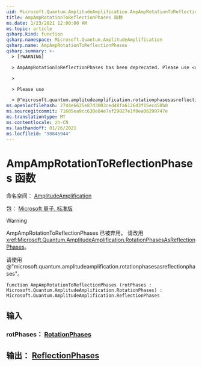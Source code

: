```yaml
---
uid: Microsoft.Quantum.AmplitudeAmplification.AmpAmpRotationToReflectionPhases
title: AmpAmpRotationToReflectionPhases 函数
ms.date: 1/23/2021 12:00:00 AM
ms.topic: article
qsharp.kind: function
qsharp.namespace: Microsoft.Quantum.AmplitudeAmplification
qsharp.name: AmpAmpRotationToReflectionPhases
qsharp.summary: >-
  > [!WARNING]

  > AmpAmpRotationToReflectionPhases has been deprecated. Please use <xref:Microsoft.Quantum.AmplitudeAmplification.RotationPhasesAsReflectionPhases> instead.

  >

  > Please use

  > @"microsoft.quantum.amplitudeamplification.rotationphasesasreflectionphases".
ms.openlocfilehash: 2744e6635e87d3003ced48fa6126d3f15ec450b0
ms.sourcegitcommit: 71605ea9cc630e84e7ef29027e1f0ea06299747e
ms.translationtype: MT
ms.contentlocale: zh-CN
ms.lasthandoff: 01/26/2021
ms.locfileid: "98845944"
---
```

# <a name="ampamprotationtoreflectionphases-function"></a>AmpAmpRotationToReflectionPhases 函数

命名空间： [AmplitudeAmplification](xref:Microsoft.Quantum.AmplitudeAmplification)

包： [Microsoft 量子. 标准版](https://nuget.org/packages/Microsoft.Quantum.Standard)


> [!WARNING]
> AmpAmpRotationToReflectionPhases 已被弃用。 请改用 <xref:Microsoft.Quantum.AmplitudeAmplification.RotationPhasesAsReflectionPhases>。
>
> 请使用 @"microsoft.quantum.amplitudeamplification.rotationphasesasreflectionphases"。



```qsharp
function AmpAmpRotationToReflectionPhases (rotPhases : Microsoft.Quantum.AmplitudeAmplification.RotationPhases) : Microsoft.Quantum.AmplitudeAmplification.ReflectionPhases
```


## <a name="input"></a>输入

### <a name="rotphases--rotationphases"></a>rotPhases： [RotationPhases](xref:Microsoft.Quantum.AmplitudeAmplification.RotationPhases)





## <a name="output--reflectionphases"></a>输出： [ReflectionPhases](xref:Microsoft.Quantum.AmplitudeAmplification.ReflectionPhases)

